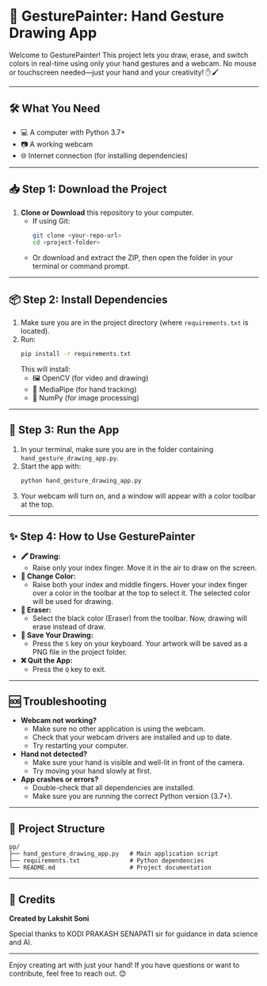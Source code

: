 # 🎨 GesturePainter: Hand Gesture Drawing App

Welcome to GesturePainter! This project lets you draw, erase, and switch colors in real-time using only your hand gestures and a webcam. No mouse or touchscreen needed—just your hand and your creativity! ✋🖌️

---

## 🛠️ What You Need
- 💻 A computer with Python 3.7+
- 📷 A working webcam
- 🌐 Internet connection (for installing dependencies)

---

## 📥 Step 1: Download the Project
1. **Clone or Download** this repository to your computer.
   - If using Git:
     ```bash
     git clone <your-repo-url>
     cd <project-folder>
     ```
   - Or download and extract the ZIP, then open the folder in your terminal or command prompt.

---

## 📦 Step 2: Install Dependencies
1. Make sure you are in the project directory (where `requirements.txt` is located).
2. Run:
   ```bash
   pip install -r requirements.txt
   ```
   This will install:
   - 🖼️ OpenCV (for video and drawing)
   - 🤚 MediaPipe (for hand tracking)
   - 🔢 NumPy (for image processing)

---

## 🚀 Step 3: Run the App
1. In your terminal, make sure you are in the folder containing `hand_gesture_drawing_app.py`.
2. Start the app with:
   ```bash
   python hand_gesture_drawing_app.py
   ```
3. Your webcam will turn on, and a window will appear with a color toolbar at the top.

---

## ✨ Step 4: How to Use GesturePainter
- **🖍️ Drawing:**
  - Raise only your index finger. Move it in the air to draw on the screen.
- **🎨 Change Color:**
  - Raise both your index and middle fingers. Hover your index finger over a color in the toolbar at the top to select it. The selected color will be used for drawing.
- **🧽 Eraser:**
  - Select the black color (Eraser) from the toolbar. Now, drawing will erase instead of draw.
- **💾 Save Your Drawing:**
  - Press the `S` key on your keyboard. Your artwork will be saved as a PNG file in the project folder.
- **❌ Quit the App:**
  - Press the `Q` key to exit.

---

## 🆘 Troubleshooting
- **Webcam not working?**
  - Make sure no other application is using the webcam.
  - Check that your webcam drivers are installed and up to date.
  - Try restarting your computer.
- **Hand not detected?**
  - Make sure your hand is visible and well-lit in front of the camera.
  - Try moving your hand slowly at first.
- **App crashes or errors?**
  - Double-check that all dependencies are installed.
  - Make sure you are running the correct Python version (3.7+).

---

## 📁 Project Structure
```
pp/
├── hand_gesture_drawing_app.py   # Main application script
├── requirements.txt              # Python dependencies
└── README.md                     # Project documentation
```

---

## 🙏 Credits
**Created by Lakshit Soni**

Special thanks to KODI PRAKASH SENAPATI sir for guidance in data science and AI.

---

Enjoy creating art with just your hand! If you have questions or want to contribute, feel free to reach out. 😊 
